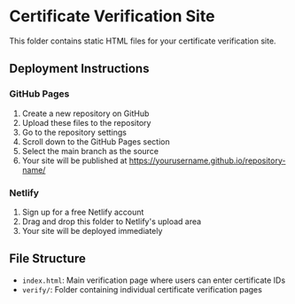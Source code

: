 # Certificate Verification Site

This folder contains static HTML files for your certificate verification site.

## Deployment Instructions

### GitHub Pages
1. Create a new repository on GitHub
2. Upload these files to the repository
3. Go to the repository settings
4. Scroll down to the GitHub Pages section
5. Select the main branch as the source
6. Your site will be published at https://yourusername.github.io/repository-name/

### Netlify
1. Sign up for a free Netlify account
2. Drag and drop this folder to Netlify's upload area
3. Your site will be deployed immediately

## File Structure
- `index.html`: Main verification page where users can enter certificate IDs
- `verify/`: Folder containing individual certificate verification pages
